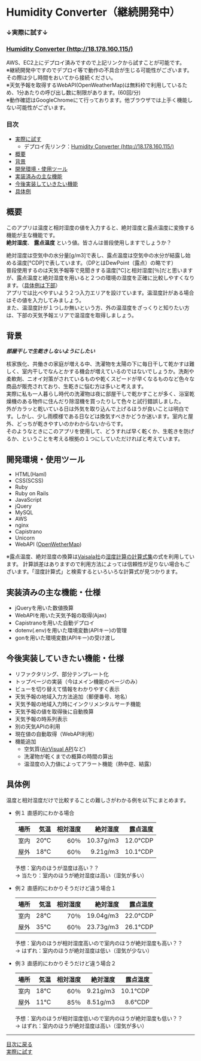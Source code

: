 # Humidity Converter（継続開発中）

### ↓実際に試す↓ 
### [Humidity Converter (http://18.178.160.115/)](http://18.178.160.115/)  
AWS、EC2上にデプロイ済みですので上記リンクから試すことが可能です。  
※継続開発中ですのでデプロイ等で動作の不具合が生じる可能性がございます。その際は少し時間をおいてから接続ください。  
※天気予報を取得するWebAPI(OpenWeatherMap)は無料枠で利用しているため、1分あたりの呼び出し数に制限があります。(60回/分)   
※動作確認はGoogleChromeにて行っております。他ブラウザでは上手く機能しない可能性がございます。

### 目次

- [実際に試す][実際に試す]  
  - デプロイ先リンク：[Humidity Converter (http://18.178.160.115/)](http://18.178.160.115/)  
- [概要](https://github.com/matttttttso/humidity_converter#%E6%A6%82%E8%A6%81)
- [背景](https://github.com/matttttttso/humidity_converter#%E8%83%8C%E6%99%AF)
- [開発環境・使用ツール](https://github.com/matttttttso/humidity_converter#%E9%96%8B%E7%99%BA%E7%92%B0%E5%A2%83%E4%BD%BF%E7%94%A8%E3%83%84%E3%83%BC%E3%83%AB)
- [実装済みの主な機能](https://github.com/matttttttso/humidity_converter#%E5%AE%9F%E8%A3%85%E6%B8%88%E3%81%BF%E3%81%AE%E4%B8%BB%E3%81%AA%E6%A9%9F%E8%83%BD)
- [今後実装していきたい機能](https://github.com/matttttttso/humidity_converter#%E4%BB%8A%E5%BE%8C%E5%AE%9F%E8%A3%85%E3%81%97%E3%81%A6%E3%81%84%E3%81%8D%E3%81%9F%E3%81%84%E6%A9%9F%E8%83%BD)
- [具体例][具体例]

[実際に試す]:https://github.com/matttttttso/humidity_converter#%E5%AE%9F%E9%9A%9B%E3%81%AB%E8%A9%A6%E3%81%99
[具体例]:https://github.com/matttttttso/humidity_converter#%E5%85%B7%E4%BD%93%E4%BE%8B

## 概要

このアプリは温度と相対湿度の値を入力すると、絶対湿度と露点温度に変換する機能が主な機能です。  
**絶対湿度**、
**露点温度**
という値。皆さんは普段使用しますでしょうか？

絶対湿度は空気中の水分量[g/m3]で表し、露点温度は空気中の水分が結露し始める温度[°CDP]で表しています。（DPとはDewPoint（露点）の略です）  
普段使用するのは天気予報等で見聞きする温度[°C]と相対湿度[％]だと思いますが、露点温度と絶対湿度を用いると２つの環境の湿度を正確に比較しやすくなります。（[具体例は下部][具体例]）  
アプリでは比べやすいよう２つ入力エリアを設けています。温湿度計がある場合はその値を入力してみましょう。  
また、温湿度計が１つしか無いという方、外の温湿度をざっくりと知りたい方は、下部の天気予報エリアで温湿度を取得しましょう。

## 背景

***部屋干しで生乾きしないようにしたい***

核家族化、共働きの家庭が増える中、洗濯物を太陽の下に毎日干して乾かすは難しく、室内干しでなんとかする機会が増えているのではないでしょうか。洗剤や柔軟剤、ニオイ対策がされているものや乾くスピードが早くなるものなど色々な商品が販売されており、生乾きに悩む方は多いと考えます。  
実際に私も一人暮らし時代の洗濯物は夜に部屋干しで乾かすことが多く、浴室乾燥機のある物件に住んだり除湿機を買ったりして色々と試行錯誤しました。  
外がカラッと乾いている日は外気を取り込んで上げるほうが良いことは明白です。しかし、少し雨模様である日などは換気すべきかどうか迷います。室内と屋外、どっちが乾きやすいのかわからないからです。  
そのようなときにこのアプリを使用して、どうすれば早く乾くか、生乾きを防げるか、ということを考える根拠の１つにしていただければと考えています。

## 開発環境・使用ツール

- HTML(Haml)
- CSS(SCSS)
- Ruby
- Ruby on Rails
- JavaScript
- jQuery
- MySQL
- AWS
- nginx
- Capistrano
- Unicorn
- WebAPI ([OpenWetherMap](https://openweathermap.org/api)) 

※露点温度、絶対湿度の換算は[Vaisala社](https://www.vaisala.com/ja)の[湿度計算の計算式集](https://www.vaisala.com/sites/default/files/documents/Humidity_Conversion_Formulas_B210973JA-F.pdf)の式を利用しています。 計算誤差はありますので利用方法によっては信頼性が足りない場合もございます。「湿度計算式」と検索するといろいろな計算式が見つかります。

## 実装済みの主な機能・仕様

- jQueryを用いた数値換算
- WebAPIを用いた天気予報の取得(Ajax)
- Capistranoを用いた自動デプロイ  
- dotenv(.env)を用いた環境変数(APIキー)の管理
- gonを用いた環境変数(APIキー)の受け渡し

## 今後実装していきたい機能・仕様

- リファクタリング、部分テンプレート化
- トップページの実装（今はメイン機能のページのみ）
- ビューを切り替えて情報をわかりやすく表示
- 天気予報の地域入力方法追加（郵便番号、地名）
- 天気予報の地域入力時にインクリメンタルサーチ機能
- 天気予報の値を取得後に自動換算
- 天気予報の時系列表示
- 別の天気APIの利用
- 現在値の自動取得（WebAPI利用）
- 機能追加
  - 空気質([AirVisual API](https://www.airvisual.com/)など)
  - 洗濯物が乾くまでの概算の時間の算出
  - 温湿度の入力値によってアラート機能（熱中症、結露）


## 具体例

温度と相対湿度だけで比較することの難しさがわかる例を以下にまとめます。

- 例１  直感的にわかる場合

  | 場所 | 気温 |相対湿度|絶対湿度| 露点温度 |
  |:---:| ---: | ---: | ---: | ---: |
  | 室内 | 20°C | 60％ | 10.37g/m3 | 12.0°CDP |
  | 屋外 | 18°C | 60％ | 9.21g/m3 | 10.1°CDP |

  予想：室内のほうが湿度は高い？？  
  -> 当たり：室内のほうが絶対湿度は高い（湿気が多い）

- 例２  直感的にわかりそうだけど違う場合１

  | 場所 | 気温 |相対湿度|絶対湿度| 露点温度 |
  |:---:| ---: | ---: | ---: | ---: |
  | 室内 | 28°C | 70％ | 19.04g/m3 | 22.0°CDP |
  | 屋外 | 35°C | 60％ | 23.73g/m3 | 26.1°CDP |

  予想：室内のほうが相対湿度高いので室内のほうが絶対湿度も高い？？  
  -> はずれ：室内のほうが絶対湿度は低い（湿気が少ない）

- 例３  直感的にわかりそうだけど違う場合２

  | 場所 | 気温 |相対湿度|絶対湿度| 露点温度 |
  |:---:| ---: | ---: | ---: | ---: |
  | 室内 | 18°C | 60％ | 9.21g/m3 | 10.1°CDP |
  | 屋外 | 11°C | 85％ | 8.51g/m3 | 8.6°CDP |

  予想：室内のほうが相対湿度低いので室内のほうが絶対湿度も低い？？  
  -> はずれ：室内のほうが絶対湿度は高い（湿気が多い）

---

[目次に戻る](https://github.com/matttttttso/humidity_converter#%E7%9B%AE%E6%AC%A1)  
[実際に試す][実際に試す] 

